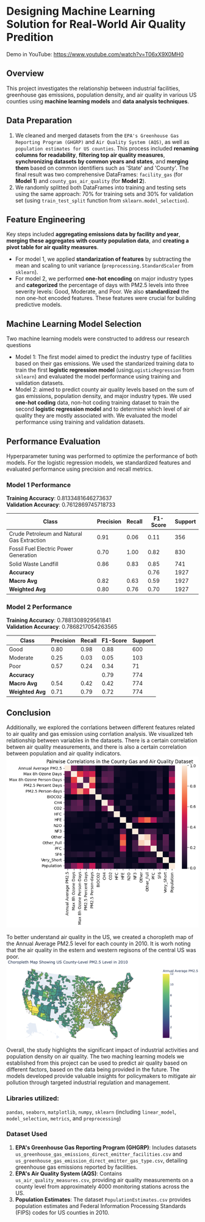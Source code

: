 # Designing Machine Learning Solution for Real-World Air Quality Predition
Demo in YouTube: https://www.youtube.com/watch?v=T06xX9X0MH0 

## Overview
This project investigates the relationship between industrial facilities, greenhouse gas emissions, population density, and air quality in various US counties using **machine learning models** and **data analysis techniques**. 

## Data Preparation
1. We cleaned and merged datasets from the `EPA's Greenhouse Gas Reporting Program (GHGRP)` and `Air Quality System (AQS)`, as well as `population estimates for US counties`. This process included **renaming columns for readability**, **filtering top air quality measures**, **synchronizing datasets by common years and states**, and **merging them** based on common identifiers such as 'State' and 'County'. The final result was two comprehensive DataFrames: `facility_gas` (for **Model 1**) and `county_gas_air_quality` (for **Model 2**).
2. We randomly splitted both DataFrames into training and testing sets using the same approach: 70% for training sets and 30% for validation set (using `train_test_split` function from `sklearn.model_selection`).

## Feature Engineering
 Key steps included **aggregating emissions data by facility and year**, **merging these aggregates with county population data**, and **creating a pivot table for air quality measures**. 
 - For model 1, we applied **standarization of features** by subtracting the mean and scaling to unit variance (`preprocessing.StandardScaler` from `sklearn`). 
 - For model 2, we performed **one-hot encoding** on major industry types and **categorized** the percentage of days with PM2.5 levels into three severity levels: Good, Moderate, and Poor. We also **standardized** the non one-hot encoded features. 
 These features were crucial for building predictive models.

## Machine Learning Model Selection
Two machine learning models were constructed to address our research questions
- Model 1: The first model aimed to predict the industry type of facilities based on their gas emissions. We used the standarized training data to train the first **logistic regression model** (using`LogisticRegression` from `sklearn`) and evaluated the model performance using training and validation datasets. 
- Model 2: aimed to predict county air quality levels based on the sum of gas emissions, population density, and major industry types. We used **one-hot coding** data, non-hot coding training dataset to train the second **logistic regression model** and to determine which level of air quality they are mostly associated with. We evaluated the model performance using training and validation datasets.

## Performance Evaluation
Hyperparameter tuning was performed to optimize the performance of both models. For the logistic regression models, we standardized features and evaluated performance using precision and recall metrics. 
### Model 1 Performance
**Training Accuracy**: 0.8133481646273637  
**Validation Accuracy**: 0.7612869745718733

| Class                                  | Precision | Recall | F1-Score | Support |
|----------------------------------------|-----------|--------|----------|---------|
| Crude Petroleum and Natural Gas Extraction | 0.91      | 0.06   | 0.11     | 356     |
| Fossil Fuel Electric Power Generation   | 0.70      | 1.00   | 0.82     | 830     |
| Solid Waste Landfill                    | 0.86      | 0.83   | 0.85     | 741     |
| **Accuracy**                            |           |        | 0.76     | 1927    |
| **Macro Avg**                           | 0.82      | 0.63   | 0.59     | 1927    |
| **Weighted Avg**                        | 0.80      | 0.76   | 0.70     | 1927    |

### Model 2 Performance
**Training Accuracy**: 0.7881308929561841  
**Validation Accuracy**: 0.7868217054263565

| Class      | Precision | Recall | F1-Score | Support |
|------------|-----------|--------|----------|---------|
| Good       | 0.80      | 0.98   | 0.88     | 600     |
| Moderate   | 0.25      | 0.03   | 0.05     | 103     |
| Poor       | 0.57      | 0.24   | 0.34     | 71      |
| **Accuracy**   |           |        | 0.79     | 774     |
| **Macro Avg**  | 0.54      | 0.42   | 0.42     | 774     |
| **Weighted Avg** | 0.71      | 0.79   | 0.72     | 774     |

## Conclusion
Additionally, we explored the corrlations between different features related to air quality and gas emission using corrlation analysis. We visualized teh relationship between variables in the datasets. There is a certain correlation betwen air quality measurements, and there is also a certain correlation between population and air quality indicators. 
![pairwise correlation in county_gas_air_quality](figures/Figure7.png)

To better understand air quality in the US, we created a choropleth map of the Annual Average PM2.5 level for each county in 2010. It is worh noting that the air quality in the estern and western regisons of the central US was poor. 
![Distribution of air quality in each county of US in 2010](figures/Figure5.png)

Overall, the study highlights the significant impact of industrial activities and population density on air quality. The two maching learning models we established from this project can be used to predict air quality based on different factors, based on the data being provided in the future. The models developed provide valuable insights for policymakers to mitigate air pollution through targeted industrial regulation and management.

### Libraries utilized: 
`pandas`, `seaborn`, `matplotlib`, `numpy`, `sklearn` (including `linear_model`, `model_selection`, `metrics`, and `preprocessing`)

### Dataset Used
1. **EPA's Greenhouse Gas Reporting Program (GHGRP)**: Includes datasets `us_greenhouse_gas_emissions_direct_emitter_facilities.csv` and `us_greenhouse_gas_emission_direct_emitter_gas_type.csv`, detailing greenhouse gas emissions reported by facilities.
2. **EPA's Air Quality System (AQS)**: Contains `us_air_quality_measures.csv`, providing air quality measurements on a county level from approximately 4000 monitoring stations across the US.
3. **Population Estimates**: The dataset `PopulationEstimates.csv` provides population estimates and Federal Information Processing Standards (FIPS) codes for US counties in 2010.